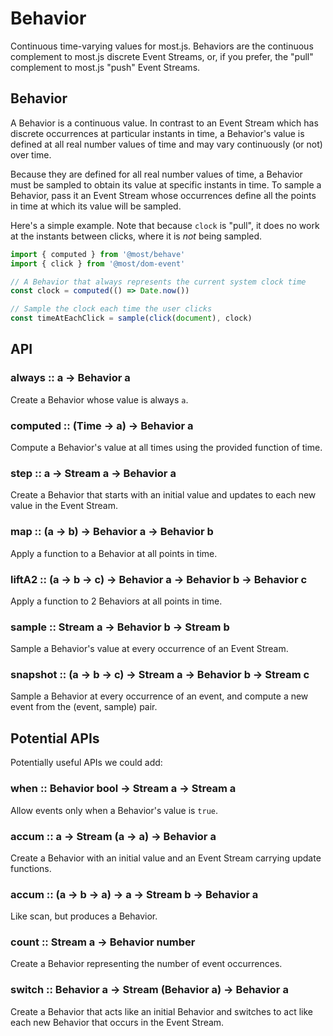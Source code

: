 # Behavior

Continuous time-varying values for most.js.  Behaviors are the continuous complement to most.js discrete Event Streams, or, if you prefer, the "pull" complement to most.js "push" Event Streams.

## Behavior

A Behavior is a continuous value.  In contrast to an Event Stream which has discrete occurrences at particular instants in time, a Behavior's value is defined at all real number values of time and may vary continuously (or not) over time.

Because they are defined for all real number values of time, a Behavior must be sampled to obtain its value at specific instants in time.  To sample a Behavior, pass it an Event Stream whose occurrences define all the points in time at which its value will be sampled.

Here's a simple example.  Note that because `clock` is "pull", it does no work at the instants between clicks, where it is *not* being sampled.

```js
import { computed } from '@most/behave'
import { click } from '@most/dom-event'

// A Behavior that always represents the current system clock time
const clock = computed(() => Date.now())

// Sample the clock each time the user clicks
const timeAtEachClick = sample(click(document), clock)
```

## API

### always :: a &rarr; Behavior a

Create a Behavior whose value is always `a`.

### computed :: (Time &rarr; a) &rarr; Behavior a

Compute a Behavior's value at all times using the provided function of time.

### step :: a &rarr; Stream a &rarr; Behavior a

Create a Behavior that starts with an initial value and updates to each new value in the Event Stream.

### map :: (a &rarr; b) &rarr; Behavior a &rarr; Behavior b

Apply a function to a Behavior at all points in time.

### liftA2 :: (a &rarr; b &rarr; c) &rarr; Behavior a &rarr; Behavior b &rarr; Behavior c

Apply a function to 2 Behaviors at all points in time.

### sample :: Stream a &rarr; Behavior b &rarr; Stream b

Sample a Behavior's value at every occurrence of an Event Stream.

### snapshot :: (a &rarr; b &rarr; c) &rarr; Stream a &rarr; Behavior b &rarr; Stream c

Sample a Behavior at every occurrence of an event, and compute a new event from the (event, sample) pair.

## Potential APIs

Potentially useful APIs we could add:

### when :: Behavior bool &rarr; Stream a &rarr; Stream a

Allow events only when a Behavior's value is `true`.

### accum :: a &rarr; Stream (a &rarr; a) &rarr; Behavior a

Create a Behavior with an initial value and an Event Stream carrying update functions.

### accum :: (a &rarr; b &rarr; a) &rarr; a &rarr; Stream b &rarr; Behavior a

Like scan, but produces a Behavior.

### count :: Stream a &rarr; Behavior number

Create a Behavior representing the number of event occurrences.

### switch :: Behavior a &rarr; Stream (Behavior a) &rarr; Behavior a

Create a Behavior that acts like an initial Behavior and switches to act like each new Behavior that occurs in the Event Stream.
